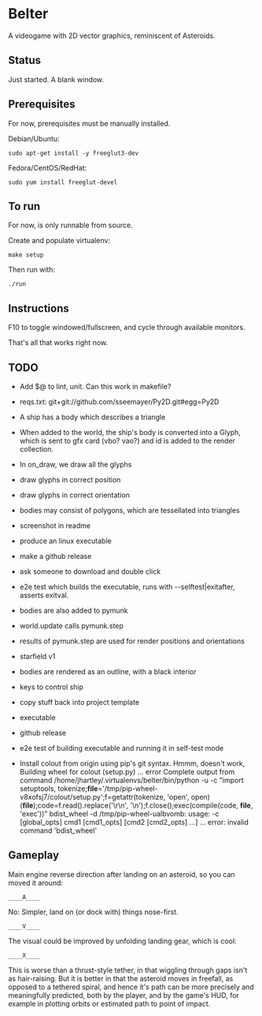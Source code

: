 # Belter

A videogame with 2D vector graphics, reminiscent of Asteroids.

## Status

Just started. A blank window.

## Prerequisites

For now, prerequisites must be manually installed.

Debian/Ubuntu:

    sudo apt-get install -y freeglut3-dev

Fedora/CentOS/RedHat:

    sudo yum install freeglut-devel

## To run

For now, is only runnable from source.

Create and populate virtualenv:

    make setup

Then run with:

    ./run

## Instructions

F10 to toggle windowed/fullscreen, and cycle through available monitors.

That's all that works right now.

## TODO

* Add $@ to lint, unit. Can this work in makefile?
* reqs.txt: git+git://github.com/sseemayer/Py2D.git#egg=Py2D
* A ship has a body which describes a triangle
* When added to the world, the ship's body is converted into a Glyph, which is
  sent to gfx card (vbo? vao?) and id is added to the render collection.
* In on_draw, we draw all the glyphs
* draw glyphs in correct position
* draw glyphs in correct orientation
* bodies may consist of polygons, which are tessellated into triangles
* screenshot in readme
* produce an linux executable
* make a github release
* ask someone to download and double click
* e2e test which builds the executable, runs with --selftest|exitafter, asserts
  exitval.
* bodies are also added to pymunk
* world.update calls pymunk.step
* results of pymunk.step are used for render positions and orientations
* starfield v1
* bodies are rendered as an outline, with a black interior
* keys to control ship
* copy stuff back into project template
* executable
* github release
* e2e test of building executable and running it in self-test mode

* Install colout from origin using pip's git syntax.
  Hmmm, doesn't work, 
     Building wheel for colout (setup.py) ... error
      Complete output from command /home/jhartley/.virtualenvs/belter/bin/python -u -c "import setuptools, tokenize;__file__='/tmp/pip-wheel-v8xofsj7/colout/setup.py';f=getattr(tokenize, 'open', open)(__file__);code=f.read().replace('\r\n', '\n');f.close();exec(compile(code, __file__, 'exec'))" bdist_wheel -d /tmp/pip-wheel-ualbvomb:
      usage: -c [global_opts] cmd1 [cmd1_opts] [cmd2 [cmd2_opts] ...]
        ...
      error: invalid command 'bdist_wheel'

## Gameplay

Main engine reverse direction after landing on an asteroid, so you can moved it
around:

    ____A____

No: Simpler, land on (or dock with) things nose-first.

    ____V____


The visual could be improved by unfolding landing gear, which is cool:

    ____X____

This is worse than a thrust-style tether, in that wiggling through gaps
isn't as hair-raising. But it is better in that the asteroid moves in freefall,
as opposed to a tethered spiral, and hence it's path can be more
precisely and meaningfully predicted, both by the player, and by the game's
HUD, for example in plotting orbits or estimated path to point of impact.

